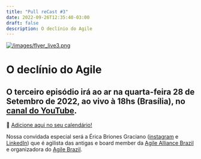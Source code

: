```yaml
---
title: "Pull reCast #3"
date: 2022-09-26T12:35:40-03:00
draft: false
description: O declínio do Agile
---
```


[![/images/flyer_live3.png](https://media-exp1.licdn.com/dms/image/C4D03AQEtNmEMvi-3CQ/profile-displayphoto-shrink_400_400/0/1658615202693?e=1669852800&v=beta&t=dFwfak_vq-X8uL2MNla1ooGADUaxVnhXEezfoPF6i9M)](https://youtu.be/Qavyj7Cp2sc)

# O declínio do Agile

## O terceiro episódio irá ao ar na quarta-feira 28 de Setembro de 2022, ao vivo à 18hs (Brasília), no [canal do YouTube](https://canal.pullrecast.dev).

:calendar: [Adicione aqui no seu calendário!](/calendar/ep003.ics)

Nossa convidada especial será a Érica Briones Graciano ([instagram](https://www.instagram.com/erica_briones/) e [LinkedIn](https://www.linkedin.com/in/ericabriones/)) que é agilista das antigas e board member da [Agile Alliance Brazil](https://www.agilealliance.org/agilealliancebrazil) e organizadora do [Agile Brazil](http://www.agilebrazil.com/2022/).